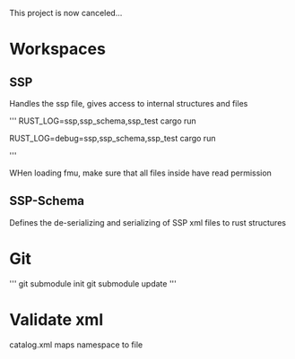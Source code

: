 This project is now canceled...


# Workspaces

## SSP 

Handles the ssp file, gives access to internal structures and files


'''
RUST_LOG=ssp,ssp_schema,ssp_test cargo run

RUST_LOG=debug=ssp,ssp_schema,ssp_test cargo run

'''

WHen loading fmu, make sure that all files inside have read permission

## SSP-Schema

Defines the de-serializing and serializing of SSP xml files to rust structures



# Git 
'''
git submodule init
git submodule update
'''



# Validate xml

catalog.xml maps namespace to file

